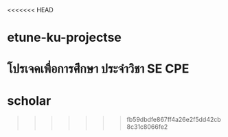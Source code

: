 <<<<<<< HEAD
# etune-ku-projectse
โปรเจคเพื่อการศึกษา ประจำวิชา SE CPE
=======
# scholar
>>>>>>> fb59dbdfe867ff4a26e2f5dd42cb8c31c8066fe2
